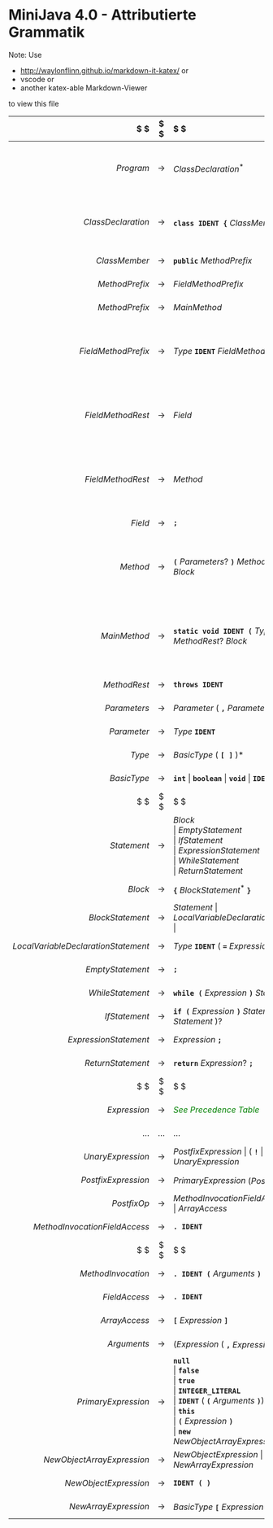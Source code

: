# MiniJava 4.0 - Attributierte Grammatik

Note: Use
* http://waylonflinn.github.io/markdown-it-katex/ or
* vscode or
* another katex-able Markdown-Viewer

to view this file

$ $                                 | $ $   | $  $                                                                                                                                              | $ $ | Semantische Regeln
---:                                | :---: | :---                                                                                                                                              | :-- | :--
$Program$                           | $\to$ | $ClassDeclaration^ \ast$                                                                                                                          | $ $ | $Programm$.classes = new List($ClassDeclaration$) //TODO nur das Nichtterminal wirkt irgwie falsch..
$ClassDeclaration$                  | $\to$ | **`class IDENT {`** $ClassMember^ \ast$ **`}`**                                                                                                   | $ $ | $ClassDeclaration$.name = IDENT.name <br/> $ClassDeclaration$.members = newList($ClassMember$.node)
$ClassMember$                       | $\to$ | **`public`** $MethodPrefix$                                                                                                                       | $ $ | $ClassMember$.node = $MethodPrefix$.node
$MethodPrefix$                      | $\to$ | $FieldMethodPrefix$                                                                                                                               | $ $ | $MethodPrefix$.node = $FieldMethodPrefix$.node
$MethodPrefix$                      | $\to$ | $MainMethod$                                                                                                                                      | $ $ | $MethodPrefix$.node = $MainMethod$.node
$FieldMethodPrefix$                 | $\to$ | $Type$ **`IDENT`** $FieldMethodRest$                                                                                                              | $ $ | $FieldMethodPrefix$.node = $FieldMethodRest$.node  <br/> $FieldMethodRest$.ident = IDENT.name  <br/> $FieldMethodRest$.type = $Type$.type
$FieldMethodRest$                   | $\to$ | $Field$                                                                                                                                           | $ $ | $FieldMethodRest$.node = $Field$.node <br/> $Field$.ident = $FieldMethodRest$.ident  <br/> $Field$.type = $FieldMethodRest$.type
$FieldMethodRest$                   | $\to$ | $Method$                                                                                                                                          | $ $ | $FieldMethodRest$.node = $Method$.node <br/> $Method$.ident = $FieldMethodRest$.ident  <br/> $Method$.type = $FieldMethodRest$.type
$Field$                             | $\to$ | **`;`**                                                                                                                                           | $ $ | $Field$.node = new Field($Field$.ident, $Field$.type)
$Method$                            | $\to$ | **`(`** $Parameters?$ **`)`** $MethodRest ?$ $Block$                                                                                              | $ $ | $Method$.node = new Method($Method$.ident, $Method$.type, new List($Parameter$.node), $MethodRest?$.exception, $Block$.node)
$MainMethod$                        | $\to$ | **`static void IDENT (`** $Type$ **`IDENT )`** $MethodRest ?$ $Block$                                                                             | $ $ | $MainMethod$.node = new MainMethod(IDENT1.name, new Void(), new List(new Parameter($Type$.type, IDENT2.name)), $MethodRest?$.exception, $Block$.node)
$MethodRest$                        | $\to$ | **`throws IDENT`**                                                                                                                                | $ $ |
$Parameters$                        | $\to$ | $Parameter$ $($ **`,`** $Parameter$ $)*$                                                                                                          | $ $ |
$Parameter$                         | $\to$ | $Type$ **`IDENT`**                                                                                                                                | $ $ |
$Type$                              | $\to$ | $BasicType$ $($ **`[ ]`** $)*$                                                                                                                    | $ $ |a
$BasicType$                         | $\to$ | **`int`** $\|$ **`boolean`** $\|$ **`void`** $\|$ **`IDENT`**                                                                                     | $ $ |
$ $                                 | $ $   | $ $                                                                                                                                               | $ $ |a
$Statement$                         | $\to$ | $Block$ <br/>$\|$ $EmptyStatement$ <br/>$\|$ $IfStatement$ <br/>$\|$ $ExpressionStatement$ <br/>$\|$ $WhileStatement$ <br/>$\|$ $ReturnStatement$ | $ $ |
$Block$                             | $\to$ | **`{`** $BlockStatement^ \ast$ **`}`**                                                                                                            | $ $ |aa
$BlockStatement$                    | $\to$ | $Statement$ $\|$ $LocalVariableDeclarationStatement$ $\|$                                                                                         | $ $ |
$LocalVariableDeclarationStatement$ | $\to$ | $Type$ **`IDENT`** $($ **`=`** $Expression )?$ **`;`**                                                                                            | $ $ |
$EmptyStatement$                    | $\to$ | **`;`**                                                                                                                                           | $ $ |
$WhileStatement$                    | $\to$ | **`while (`** $Expression$ **`)`** $Statement$                                                                                                    | $ $ |
$IfStatement$                       | $\to$ | **`if (`** $Expression$ **`)`** $Statement$ $($ **`else`** $Statement$ $)?$                                                                       | $ $ |
$ExpressionStatement$               | $\to$ | $Expression$ **`;`**                                                                                                                              | $ $ |
$ReturnStatement$                   | $\to$ | **`return`** $Expression ?$ **`;`**                                                                                                               | $ $ |a
$ $                                 | $ $   | $ $                                                                                                                                               | $ $ |
$Expression$                        | $\to$ | <span style="color:green">*See Precedence Table*</span>                                                                                           | $ $ |
$\dots$                             | $\dots$   | $\dots$                                                                                                                                       | $ $ |
$UnaryExpression$                   | $\to$ | $PostfixExpression$ $\|$ $($ **`!`** $\|$ **`-`** $)$  $UnaryExpression$                                                                          | $ $ |
$PostfixExpression$                 | $\to$ | $PrimaryExpression$ $(PostfixOp)^*$                                                                                                               | $ $ |
$PostfixOp$ | $\to$ | $MethodInvocationFieldAccess$ <br/>$\|$ $ArrayAccess$                                                                                                                     | $ $ |
$MethodInvocationFieldAccess$ | $\to$ | **`. IDENT`**                                                                                                                                           | $ $ |
$ $                                 | $ $   | $ $                                                                                                                                               | $ $ |
$MethodInvocation$                  | $\to$ | **`. IDENT (`** $Arguments$ **`)`**                                                                                                               | $ $ |
$FieldAccess$                       | $\to$ | **`. IDENT`**                                                                                                                                     | $ $ |
$ArrayAccess$                       | $\to$ | **`[`** $Expression$ **`]`**                                                                                                                      | $ $ |
$Arguments$                         | $\to$ | $( Expression$ $($ **`,`** $Expression)^ \ast)?$                                                                                                  | $ $ |
$PrimaryExpression$                 | $\to$ | **`null`** <br/>$\|$ **`false`** <br/>$\|$ **`true`** <br/>$\|$ **`INTEGER_LITERAL`** <br/>$\|$ **`IDENT`** $($ **`(`** $Arguments$ **`)`**$)?$ <br/>$\|$  **`this`** <br/>$\|$  **`(`** $Expression$ **`)`** <br/>$\|$ **`new`** $NewObjectArrayExpression$\ast$                                                                                                                                                                 | $ $ |
$NewObjectArrayExpression$          | $\to$ | $NewObjectExpression$ $\|$ $NewArrayExpression$                                                                                                   | $ $ |
$NewObjectExpression$               | $\to$ | **`IDENT ( )`**                                                                                                                                   | $ $ |
$NewArrayExpression$                | $\to$ | $BasicType$ **`[`** $Expression$ **`]`** $($ **`[ ]`** $)^ \ast$                                                                                  | $ $ |
